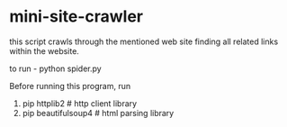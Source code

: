 # mini-site-crawler

this script crawls through the mentioned web site finding all related links within the website.

to run - python spider.py <url>

Before running this program, run
1. pip httplib2 # http client library
2. pip beautifulsoup4 # html parsing library
